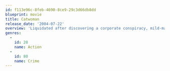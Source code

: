 ```yaml
---
id: f113e96c-8feb-4690-8ce9-29c3d66db8dd
blueprint: movie
title: Catwoman
release_date: '2004-07-22'
overview: 'Liquidated after discovering a corporate conspiracy, mild-mannered graphic artist Patience Phillips washes up on an island, where she''s resurrected and endowed with the prowess of a cat -- and she''s eager to use her new skills ... as a vigilante. Before you can say "cat and mouse," handsome gumshoe Tom Lone is on her tail.'
genres:
  -
    id: 28
    name: Action
  -
    id: 80
    name: Crime
---
```


